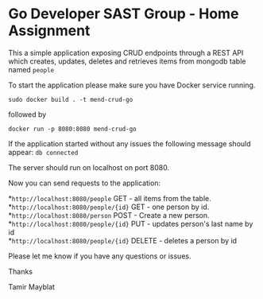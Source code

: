 # Go Developer SAST Group - Home Assignment

This a simple application exposing CRUD endpoints through a REST API which creates, updates, deletes and retrieves items from mongodb table named ```people```  

To start the application please make sure you have Docker service running.

```sudo docker build . -t mend-crud-go```

followed by

```docker run -p 8080:8080 mend-crud-go```

If the application started without any issues the following message should appear:
```db connected```

The server should run on localhost on port 8080.

Now you can send requests to the application:

*```http://localhost:8080/people``` GET -  all items from the table.  
*```http://localhost:8080/people/{id}``` GET -  one person by id.  
*```http://localhost:8080/person``` POST - Create a new person.  
*```http://localhost:8080/people/{id}``` PUT - updates person's last name by id   
*```http://localhost:8080/people/{id}``` DELETE - deletes a person by id

Please let me know if you have any questions or issues.

Thanks

Tamir Mayblat